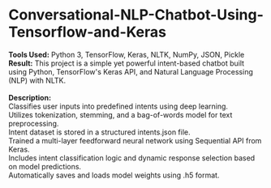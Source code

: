 # **Conversational-NLP-Chatbot-Using-Tensorflow-and-Keras** <br/>

**Tools Used:** Python 3, TensorFlow, Keras, NLTK, NumPy, JSON, Pickle <br/>
**Result:** This project is a simple yet powerful intent-based chatbot built using Python, TensorFlow's Keras API, and Natural Language Processing (NLP) with NLTK.
<br/><br/>
**Description:** <br/>
Classifies user inputs into predefined intents using deep learning. <br>
Utilizes tokenization, stemming, and a bag-of-words model for text preprocessing. <br>
Intent dataset is stored in a structured intents.json file. <br>
Trained a multi-layer feedforward neural network using Sequential API from Keras. <br>
Includes intent classification logic and dynamic response selection based on model predictions. <br>
Automatically saves and loads model weights using .h5 format. <br>
